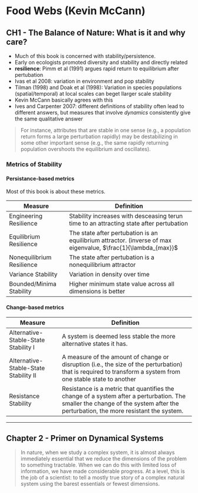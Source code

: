 # Food Webs (Kevin McCann)

## CH1 - The Balance of Nature: What is it and why care?

- Much of this book is concerned with stability/persistence.
- Early on ecologists promoted diversity and stability and directly related
- **resilience**: Pimm et al (1991) argues rapid return to equilibrium after pertubation
- Ivas et al 2008: variation in environment and pop stability
- Tilman (1998) and Doak et al (1998): Variation in species populations (spatial/temporal) at local scales can beget llarger scale stability 
- Kevin McCann basically agrees with this
- Ives and Carpenter 2007: different definitions of stability often lead to different answers, but measures that involve _dynamics_ consistently give the same qualitative answer
 > For instance, attributes that are stable
in one sense (e.g., a population return forms a large perturbation rapidly) may be destabilizing
in some other important sense (e.g., the same rapidly returning population overshoots the
equilibrium and oscillates).


### Metrics of Stability 

#### Persistance-based metrics

Most of this book is about these metrics. 

| Measure          			| Definition      	| 
|----------------			|-------------------|
| Engineering Resilience   	| Stability increases with desceasing terun time to an attracting state after pertubation              	|             	               	                           	|
| Equilibrium Resilience  	| The state after pertubation is an equilibrium attractor. (inverse of max eigenvalue, $\frac{1}{\lambda_{max}}$              	|             	 					                           	|
| Nonequilibrium Resilience | The state after pertubation is a nonequilibrium attractor        	  		|             	               	                           	|
| Variance Stability		| Variation in density over time              	|             	               	                           	|
| Bounded/Minima Stability 	| Higher minimum state value across all dimensions is better             	|             	               	                       


#### Change-based metrics
| Measure          							| Definition      	| 
|----------------							|-------------------|
| Alternative-Stable-State Stability I   	| A system is deemed less stable the more alternative states it has.              	|             	               	                           	|
| Alternative-Stable-State Stability II  	| A measure of the amount of change or disruption (i.e., the size of the perturbation) that is required to transform a system from one stable state to another              	|             	 					                           	|
| Resistance Stability						| Resistance is a metric that quantifies the change of a system after a perturbation. The smaller the change of the system after the perturbation, the more resistant the system.         	|             	               	                           	|


---
## Chapter 2 - Primer on Dynamical Systems

> In nature, when we study a complex system, it is almost always immediately essential that we reduce the dimensions of the problem to something tractable. When we can do this with limited loss of information, we have made considerable progress. At a level, this is the job of a scientist: to tell a mostly true story of a complex natural system using the barest essentials or fewest dimensions.


